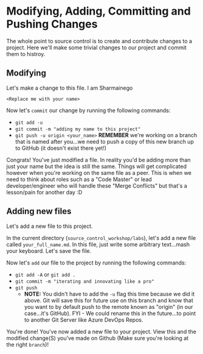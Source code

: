 # Modifying, Adding, Committing and Pushing Changes

The whole point to source control is to create and contribute changes to a project.  Here we'll make some trivial changes to our project and commit them to histroy.

## Modifying
Let's make a change to this file. I am Sharmainego

```<Replace me with your name>```

Now let's ```commit``` our change by running the following commands:

- ```git add -u```
- ```git commit -m "adding my name to this project"```
- ```git push -u origin <your_name>``` **REMEMBER** we're working on a branch that is named after you...we need to push a copy of this new branch up to GitHub (it doesn't exist there yet!)

Congrats! You've just modified a file.  In reality you'd be adding more than just your name but the idea is still the same.  Things will get complicated however when you're working on the same file as a peer. This is when we need to think about roles such as a "Code Master" or lead developer/engineer who will handle these "Merge Conflicts" but that's a lesson/pain for another day :D

## Adding new files
Let's add a new file to this project.

In the current directory (```source_control_workshop/labs```), let's add a new file called ```your_full_name.md```.  In this file, just write some arbitrary text...mash your keyboard.  Let's save the file.

Now let's ```add``` our file to the project by running the following commands: 

- ```git add -A``` or ```git add .```
- ```git commit -m "iterating and innovating like a pro"```
- ```git push```
	- **NOTE:** You didn't have to add the ```-u``` flag this time because we did it above.  Git will save this for future use on this branch and know that you want to by default push to the remote known as "origin" (in our case...it's GitHub).  FYI - We could rename this in the future...to point to another Git Server like Azure DevOps Repos.

You're done! You've now added a new file to your project.  View this and the modified change(S) you've made on Github (Make sure you're looking at the right ```branch```)!